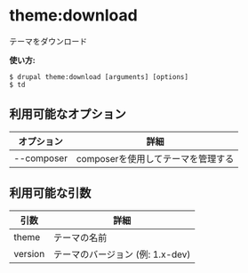 # theme:download
テーマをダウンロード

**使い方:**
```
$ drupal theme:download [arguments] [options]
$ td  
```

## 利用可能なオプション
オプション | 詳細
-------|-------------
--composer | composerを使用してテーマを管理する

## 利用可能な引数
引数 | 詳細
---------|-------------
theme | テーマの名前
version | テーマのバージョン (例: 1.x-dev)
